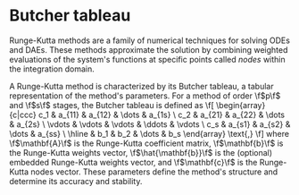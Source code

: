 # Butcher tableau

Runge-Kutta methods are a family of numerical techniques for solving ODEs and DAEs. These methods approximate the solution by combining weighted evaluations of the system's functions at specific points called *nodes* within the integration domain.

A Runge-Kutta method is characterized by its Butcher tableau, a tabular representation of the method's parameters. For a method of order \f$p\f$ and \f$s\f$ stages, the Butcher tableau is defined as
\f[
  \begin{array}{c|ccc}
    c_1 & a_{11} & a_{12} & \dots & a_{1s} \\
    c_2 & a_{21} & a_{22} & \dots & a_{2s} \\
        \vdots & \vdots & \vdots & \ddots & \vdots \\
    c_s    & a_{s1} & a_{s2} & \dots & a_{ss} \\ \hline
    & b_1 & b_2 & \dots & b_s
  \end{array} \text{,}
\f]
where \f$\mathbf{A}\f$ is the Runge-Kutta coefficient matrix, \f$\mathbf{b}\f$ is the Runge-Kutta weights vector, \f$\hat{\mathbf{b}}\f$ is the (optional) embedded Runge-Kutta weights vector, and \f$\mathbf{c}\f$ is the Runge-Kutta nodes vector. These parameters define the method's structure and determine its accuracy and stability.
